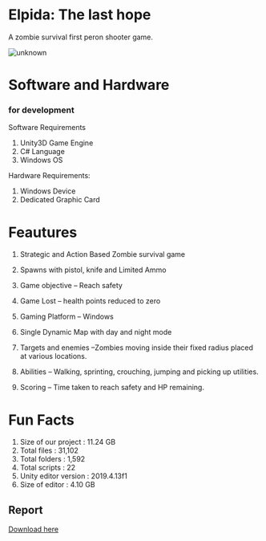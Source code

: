 # Elpida: The last hope
A zombie survival first peron shooter game.

![unknown](https://user-images.githubusercontent.com/68859625/121768063-b8646280-cb79-11eb-8512-d6b3566976c0.png)

# Software and Hardware
### for development

 Software Requirements
1. Unity3D Game Engine
2. C# Language
3. Windows OS

  Hardware Requirements:
 1. Windows Device
 2. Dedicated Graphic Card

# Feautures

1. Strategic and Action Based  Zombie survival game

2. Spawns with pistol, knife and Limited Ammo

3. Game objective – Reach safety

4. Game Lost – health points reduced to zero

5. Gaming Platform – Windows

6. Single Dynamic Map with day and night mode

7. Targets and enemies –Zombies moving inside their fixed radius placed at various locations. 

8. Abilities – Walking, sprinting, crouching, jumping and picking up utilities.

9. Scoring – Time taken to reach safety and HP remaining.


# Fun Facts

1. Size of our project : 11.24 GB
2. Total files : 31,102
3. Total folders : 1,592
4. Total scripts : 22
5. Unity editor version : 2019.4.13f1
6. Size of editor : 4.10 GB

## Report

[Download here](https://github.com/MsMore/Elpida/files/6641816/Project_Report.pdf)
